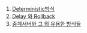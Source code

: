 1. [Deterministic방식](https://github.com/ckdqja135/Typescript-restful-starter/blob/master/mdfile/Networking/2020-10-16/Deterministic%EB%B0%A9%EC%8B%9D.md)
2. [Delay 와 Rollback](https://github.com/ckdqja135/Typescript-restful-starter/blob/master/mdfile/Networking/2020-10-16/Delay%20%EC%99%80%20Rollback.md)
3. [중계서버와 그 외 유용한 방식들](https://github.com/ckdqja135/Typescript-restful-starter/blob/master/mdfile/Networking/2020-10-16/%EC%A4%91%EA%B3%84%EC%84%9C%EB%B2%84%EC%99%80%20%EA%B7%B8%20%EC%99%B8%20%EC%9C%A0%EC%9A%A9%ED%95%9C%20%EB%B0%A9%EC%8B%9D%EB%93%A4.md)
